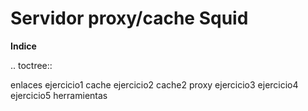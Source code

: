# Servidor proxy/cache Squid

**Indice**

.. toctree::
   
   enlaces
   ejercicio1
   cache
   ejercicio2
   cache2
   proxy
   ejercicio3
   ejercicio4
   ejercicio5
   herramientas
   

